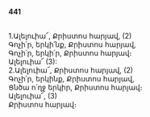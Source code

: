 **441**

\
1.Ալելուիա՜, Քրիստոս հարյավ, (2)\
Գոչի՛ր, երկի՛նք, Քրիստոս հարյավ,\
Գոչի՛ր, երկի՛ր, Քրիստոս հարյավ։\
Ալելուիա՜ (3):
\
2.Ալելուիա՜, Քրիստոս հարյավ, (2)\
Գոչի՛ր, երկինք, Քրիստոս հարյավ,\
Ցնծա ո՛ղջ երկիր, Քրիստոս հարյավ։\
Ալելուիա՜, (3)\
Քրիստոս հարյավ։
